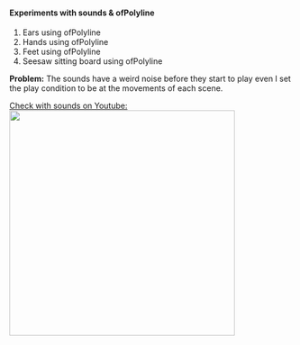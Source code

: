 #### Experiments with sounds & ofPolyline
1. Ears using ofPolyline
2. Hands using ofPolyline
3. Feet using ofPolyline
4. Seesaw sitting board using ofPolyline

**Problem:**
The sounds have a weird noise before they start to play even I set the play condition to be at the movements of each scene.

<a href="https://youtu.be/L18-Y5wXXXM">
Check with sounds on Youtube:
<img src="./assignment5.gif" width="400">
